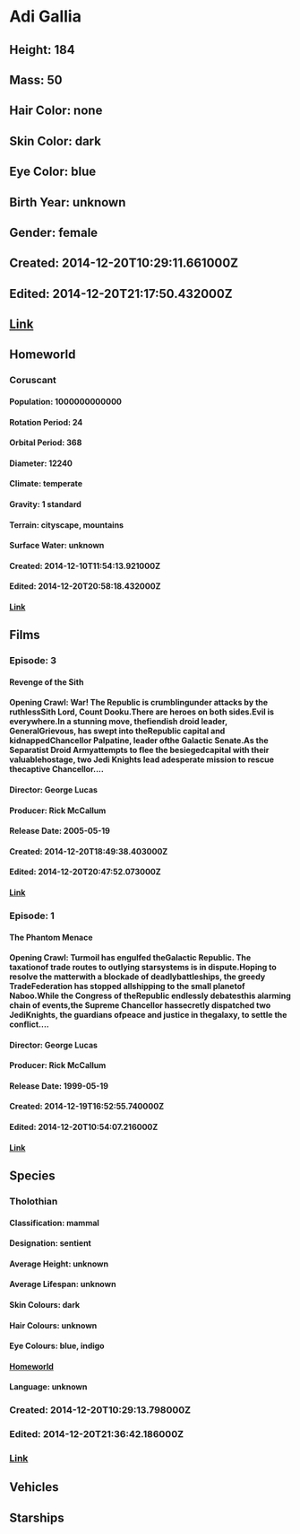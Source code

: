 # Adi Gallia
## Height: 184
## Mass: 50
## Hair Color: none
## Skin Color: dark
## Eye Color: blue
## Birth Year: unknown
## Gender: female
## Created: 2014-12-20T10:29:11.661000Z
## Edited: 2014-12-20T21:17:50.432000Z
## [Link](https://swapi.dev/api/people/55/)
## Homeworld
### Coruscant
#### Population: 1000000000000
#### Rotation Period: 24
#### Orbital Period: 368
#### Diameter: 12240
#### Climate: temperate
#### Gravity: 1 standard
#### Terrain: cityscape, mountains
#### Surface Water: unknown
#### Created: 2014-12-10T11:54:13.921000Z
#### Edited: 2014-12-20T20:58:18.432000Z
#### [Link](https://swapi.dev/api/planets/9/)
## Films
### Episode: 3
#### Revenge of the Sith
#### Opening Crawl: War! The Republic is crumblingunder attacks by the ruthlessSith Lord, Count Dooku.There are heroes on both sides.Evil is everywhere.In a stunning move, thefiendish droid leader, GeneralGrievous, has swept into theRepublic capital and kidnappedChancellor Palpatine, leader ofthe Galactic Senate.As the Separatist Droid Armyattempts to flee the besiegedcapital with their valuablehostage, two Jedi Knights lead adesperate mission to rescue thecaptive Chancellor....
#### Director: George Lucas
#### Producer: Rick McCallum
#### Release Date: 2005-05-19
#### Created: 2014-12-20T18:49:38.403000Z
#### Edited: 2014-12-20T20:47:52.073000Z
#### [Link](https://swapi.dev/api/films/6/)
### Episode: 1
#### The Phantom Menace
#### Opening Crawl: Turmoil has engulfed theGalactic Republic. The taxationof trade routes to outlying starsystems is in dispute.Hoping to resolve the matterwith a blockade of deadlybattleships, the greedy TradeFederation has stopped allshipping to the small planetof Naboo.While the Congress of theRepublic endlessly debatesthis alarming chain of events,the Supreme Chancellor hassecretly dispatched two JediKnights, the guardians ofpeace and justice in thegalaxy, to settle the conflict....
#### Director: George Lucas
#### Producer: Rick McCallum
#### Release Date: 1999-05-19
#### Created: 2014-12-19T16:52:55.740000Z
#### Edited: 2014-12-20T10:54:07.216000Z
#### [Link](https://swapi.dev/api/films/4/)
## Species
### Tholothian
#### Classification: mammal
#### Designation: sentient
#### Average Height: unknown
#### Average Lifespan: unknown
#### Skin Colours: dark
#### Hair Colours: unknown
#### Eye Colours: blue, indigo
#### [Homeworld](https://swapi.dev/api/planets/46/)
#### Language: unknown
### Created: 2014-12-20T10:29:13.798000Z
### Edited: 2014-12-20T21:36:42.186000Z
### [Link](https://swapi.dev/api/species/23/)
## Vehicles
## Starships